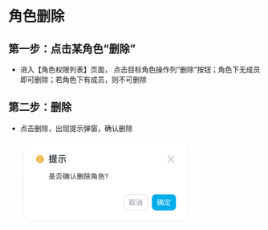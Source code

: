 # 角色删除

## 第一步：点击某角色“删除”

- 进入【角色权限列表】页面， 点击目标角色操作列“删除”按钮；角色下无成员即可删除；若角色下有成员，则不可删除

## 第二步：删除

- 点击删除，出现提示弹窗，确认删除

  ![](./icon/1.png)


